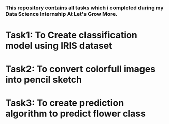 ### This repository contains all tasks which i completed during my Data Science Internship At Let's Grow More.

# Task1: To Create classification model using IRIS dataset
# Task2: To convert colorfull images into pencil sketch
# Task3: To create prediction algorithm to predict flower class
